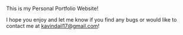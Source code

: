 This is my Personal Portfolio Website!

I hope you enjoy and let me know if you find any bugs or would like to contact me at kavindail17@gmail.com!

